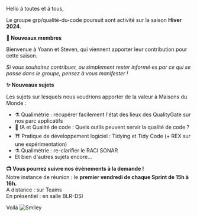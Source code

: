 Hello à toutes et à tous,

Le groupe grp/qualité-du-code poursuit sont activité sur la saison **Hiver 2024**.

**👥 Nouveaux membres**

Bienvenue à Yoann et Steven, qui viennent apporter leur contribution pour cette saison.

_Si vous souhaitez contribuer, ou simplement rester informé·es par ce qui se passe dans le groupe, pensez à vous manifester !_

**✨ Nouveaux sujets**

Les sujets sur lesquels nous voudrions apporter de la valeur à Maisons du Monde :

- ⚗️ Qualimétrie : récupérer facilement l'état des lieux des QualityGate sur nos parc applicatifs
- 🤖 IA et Qualité de code : Quels outils peuvent servir la qualité de code ?
- ⛩️ Pratique de développement logiciel : Tidying et Tidy Code (+ REX sur une expérimentation)
- ⚗️ Qualimétrie : re-clarifier le RACI SONAR
- Et bien d'autres sujets encore...

**📺 Vous pourrez suivre nos événements à la demande !**  
Notre instance de réunion : le **premier vendredi de chaque Sprint de 15h à 16h.**  
A distance : sur Teams  
En présentiel : en salle BLR-DSI

Voilà ![Smiley](https://statics.teams.cdn.office.net/evergreen-assets/personal-expressions/v2/assets/emoticons/smile/default/20_f.png)